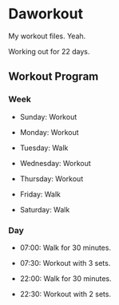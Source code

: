 # Daworkout

My workout files. Yeah.

Working out for 22 days.

## Workout Program

### Week

- Sunday:
  Workout
  
- Monday:
  Workout
  
- Tuesday:
  Walk
  
- Wednesday:
  Workout
  
- Thursday:
  Workout
  
- Friday:
  Walk
  
- Saturday:
  Walk

### Day

- 07:00:
   Walk for 30 minutes.

- 07:30:
  Workout with 3 sets.

- 22:00:
  Walk for 30 minutes.

- 22:30:
  Workout with 2 sets.
